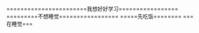 =======================我想好好学习=================
=========不想睡觉=================
=====先吃饭========
===在睡觉===
